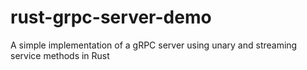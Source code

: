 # rust-grpc-server-demo
A simple implementation of a gRPC server using unary and streaming service methods in Rust
